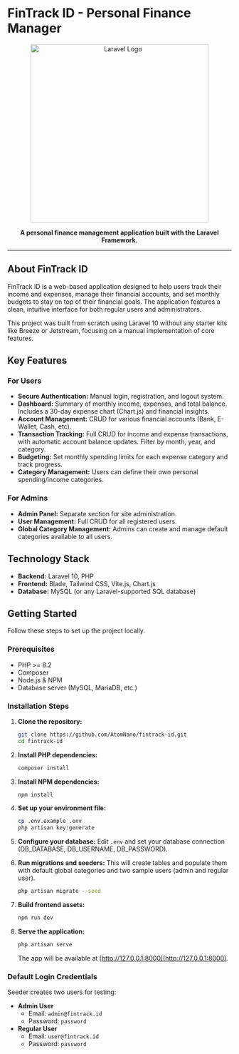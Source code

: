 # FinTrack ID - Personal Finance Manager

<p align="center">
  <img src="https://raw.githubusercontent.com/laravel/art/master/logo-lockup/5%20SVG/2%20CMYK/1%20Full%20Color/laravel-logolockup-cmyk-red.svg" width="400" alt="Laravel Logo">
</p>
<p align="center">
  <strong>A personal finance management application built with the Laravel Framework.</strong>
</p>

---

## About FinTrack ID

FinTrack ID is a web-based application designed to help users track their income and expenses, manage their financial accounts, and set monthly budgets to stay on top of their financial goals. The application features a clean, intuitive interface for both regular users and administrators.

This project was built from scratch using Laravel 10 without any starter kits like Breeze or Jetstream, focusing on a manual implementation of core features.

## Key Features

### For Users
- **Secure Authentication:** Manual login, registration, and logout system.
- **Dashboard:** Summary of monthly income, expenses, and total balance. Includes a 30-day expense chart (Chart.js) and financial insights.
- **Account Management:** CRUD for various financial accounts (Bank, E-Wallet, Cash, etc).
- **Transaction Tracking:** Full CRUD for income and expense transactions, with automatic account balance updates. Filter by month, year, and category.
- **Budgeting:** Set monthly spending limits for each expense category and track progress.
- **Category Management:** Users can define their own personal spending/income categories.

### For Admins
- **Admin Panel:** Separate section for site administration.
- **User Management:** Full CRUD for all registered users.
- **Global Category Management:** Admins can create and manage default categories available to all users.

## Technology Stack

- **Backend:** Laravel 10, PHP
- **Frontend:** Blade, Tailwind CSS, Vite.js, Chart.js
- **Database:** MySQL (or any Laravel-supported SQL database)

## Getting Started

Follow these steps to set up the project locally.

### Prerequisites
- PHP >= 8.2
- Composer
- Node.js & NPM
- Database server (MySQL, MariaDB, etc.)

### Installation Steps

1. **Clone the repository:**
    ```bash
    git clone https://github.com/AtomNano/fintrack-id.git
    cd fintrack-id
    ```

2. **Install PHP dependencies:**
    ```bash
    composer install
    ```

3. **Install NPM dependencies:**
    ```bash
    npm install
    ```

4. **Set up your environment file:**
    ```bash
    cp .env.example .env
    php artisan key:generate
    ```

5. **Configure your database:**
    Edit `.env` and set your database connection (DB_DATABASE, DB_USERNAME, DB_PASSWORD).

6. **Run migrations and seeders:**
    This will create tables and populate them with default global categories and two sample users (admin and regular user).
    ```bash
    php artisan migrate --seed
    ```

7. **Build frontend assets:**
    ```bash
    npm run dev
    ```

8. **Serve the application:**
    ```bash
    php artisan serve
    ```
    The app will be available at [http://127.0.0.1:8000](http://127.0.0.1:8000).

### Default Login Credentials

Seeder creates two users for testing:

- **Admin User**
    - Email: `admin@fintrack.id`
    - Password: `password`
- **Regular User**
    - Email: `user@fintrack.id`
    - Password: `password`